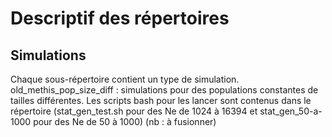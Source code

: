 # Descriptif des répertoires

## Simulations
Chaque sous-répertoire contient un type de simulation.
old_methis_pop_size_diff : simulations pour des populations constantes de tailles différentes. Les scripts bash pour les lancer sont contenus dans le répertoire (stat_gen_test.sh pour des Ne de 1024 à 16394 et stat_gen_50-a-1000 pour des Ne de 50 à 1000) (nb : à fusionner)

